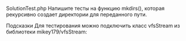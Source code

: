 SolutionTest.php
Напишите тесты на функцию mkdirs(), которая рекурсивно создает директории для переданного пути.

Подсказки
Для тестирования можно подключить класс vfsStream из библиотеки mikey179/vfsStream:
<?php
 
use org\bovigo\vfs\vfsStream;
Подробнее о том как им пользоваться можно почитать в документации vfsStream